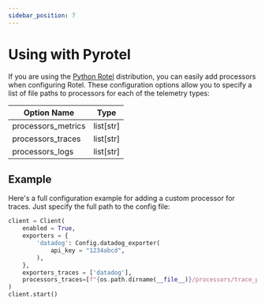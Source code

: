 ```yaml
---
sidebar_position: 7
---
```


# Using with Pyrotel

If you are using the [Python Rotel](/docs/python-rotel/overview) distribution, you can easily add processors when configuring Rotel. These configuration
options allow you to specify a list of file paths to processors for each of the telemetry types:

| Option Name        | Type      |
| ------------------ | --------- |
| processors_metrics | list[str] |
| processors_traces  | list[str] |
| processors_logs    | list[str] |

## Example

Here's a full configuration example for adding a custom processor for traces. Just specify the full path
to the config file:

```python
client = Client(
    enabled = True,
    exporters = {
        'datadog': Config.datadog_exporter(
            api_key = "1234abcd",
        ),
    },
    exporters_traces = ['datadog'],
    processors_traces=[f"{os.path.dirname(__file__)}/processors/trace_processor.py"]
)
client.start()
```
